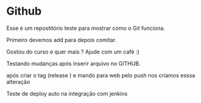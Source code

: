 # Github

Esse é um repostitório teste para mostrar como o Git funciona.

Primeiro devemos add para depois comitar.


Gostou do curso e quer mais ? Ajude com um café :)


Testando mudanças após inserir arquivo no GITHUB.

após criar o tag (release ) e mando para web pelo push nos criamos esssa alteração


Teste de deploy auto na integração com jenkins
